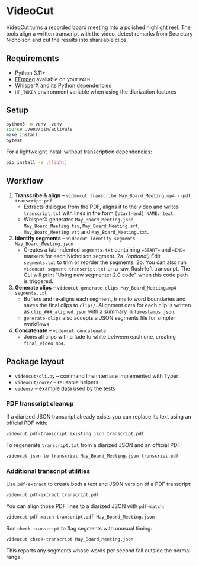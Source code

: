 # VideoCut

VideoCut turns a recorded board meeting into a polished highlight reel. The tools align a written transcript with the video, detect remarks from Secretary Nicholson and cut the results into shareable clips.

## Requirements
- Python 3.11+
- [FFmpeg](https://ffmpeg.org/) available on your `PATH`
- [WhisperX](https://github.com/m-bain/whisperX) and its Python dependencies
- `HF_TOKEN` environment variable when using the diarization features

## Setup
```bash
python3 -m venv .venv
source .venv/bin/activate
make install
pytest
```
For a lightweight install without transcription dependencies:

```bash
pip install -e .[light]
```

## Workflow
1. **Transcribe & align** – `videocut transcribe May_Board_Meeting.mp4 --pdf transcript.pdf`
   - Extracts dialogue from the PDF, aligns it to the video and writes
     `transcript.txt` with lines in the form
     `[start‑end] NAME: text`.
   - WhisperX generates `May_Board_Meeting.json`, `May_Board_Meeting.tsv`,
     `May_Board_Meeting.srt`, `May_Board_Meeting.vtt` and `May_Board_Meeting.txt`.
2. **Identify segments** – `videocut identify-segments May_Board_Meeting.json`
   - Creates a tab‑indented `segments.txt` containing `=START=` and `=END=`
     markers for each Nicholson segment.
2a. *(optional)* Edit `segments.txt` to trim or reorder the segments.
2b. You can also run `videocut segment transcript.txt` on a raw, flush‑left
    transcript. The CLI will print "Using new segmenter 2.0 code" when this
    code path is triggered.
3. **Generate clips** – `videocut generate-clips May_Board_Meeting.mp4 segments.txt`
   - Buffers and re‑aligns each segment, trims to word boundaries and saves the
     final clips to `clips/`. Alignment data for each clip is written as
     `clip_###_aligned.json` with a summary in `timestamps.json`.
   - `generate-clips` also accepts a JSON segments file for simpler workflows.
4. **Concatenate** – `videocut concatenate`
   - Joins all clips with a fade to white between each one, creating
     `final_video.mp4`.

## Package layout
- `videocut/cli.py` – command line interface implemented with Typer
- `videocut/core/` – reusable helpers
- `videos/` – example data used by the tests

### PDF transcript cleanup
If a diarized JSON transcript already exists you can replace its text using an
official PDF with:
```bash
videocut pdf-transcript existing.json transcript.pdf
```

To regenerate `transcript.txt` from a diarized JSON and an official PDF:
```bash
videocut json-to-transcript May_Board_Meeting.json transcript.pdf
```

### Additional transcript utilities
Use `pdf-extract` to create both a text and JSON version of a PDF transcript:
```bash
videocut pdf-extract transcript.pdf
```

You can align those PDF lines to a diarized JSON with `pdf-match`:
```bash
videocut pdf-match transcript.pdf May_Board_Meeting.json
```

Run `check-transcript` to flag segments with unusual timing:
```bash
videocut check-transcript May_Board_Meeting.json
```
This reports any segments whose words per second fall outside the normal range.
